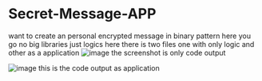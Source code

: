 # Secret-Message-APP
want to create an personal encrypted message in binary pattern here you go no big libraries just logics
here there is two files one with only logic and other as a application
![image](https://github.com/user-attachments/assets/b051c744-56f0-4106-ad85-c196f86e64dd)
the screenshot is only code output

![image](https://github.com/user-attachments/assets/a4639d97-107f-4f5e-87d6-54e4c21bed89)
this is the code output as application
